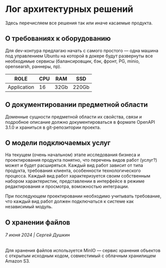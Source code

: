 # Лог архитектурных решений

Здесь перечисляем все решения так или иначе касаемые продукта.

## О требованиях к оборудованию
Для dev-контура предлагаю начать с самого простого — одна машина под управлением Ubuntu на которой в докере будут развернуты все необходимые сервисы (балансировщик, бэк, фронт, PG, minio, opensearsh, раннеры, пр).

| ROLE        | CPU | RAM  | SSD   |
|-------------|-----|------|-------|
| Application | 16  | 32Gb | 220Gb |

## О документировании предметной области
Доменные сущности предметной области их свойства, связи и подробное описание должно документироваться в формате OpenAPI 3.1.0 и храниться в git-репозитории проекта.

## О модели подключаемых услуг
На текущем (очень начальном) этапе исследования бизнеса и проектирования продукта понятно, что перечень видов работ (услуг?) может и будет расширяться. Каждый вид работ зависит от типа продукта, требования клиента, особенности технологического процесса. Каждый вид работ характеризуется своим собственным набором характеристик, представлении в интерфейсе в режиме редактирования и просмотра, воможностью интеграции. 

При последующем проектировании необходимо учитывать требование, что каждый вид работ должен подключаться к системе как независимый модуль.

## О хранении файлов
###### 7 июня 2024 | Сергей Душкин
Для хранения файлов используется MinIO — сервис хранения объектов с открытым исходным кодом, совместимый с облачным хранилищем Amazon S3.
